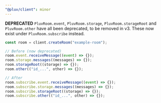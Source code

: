 ```yaml
---
"@pluv/client": minor
---
```


**DEPRECATED** `PluvRoom.event`, `PluvRoom.storage`, `PluvRoom.storageRoot` and `PluvRoom.other` have all been deprecated, to be removed in v3. These now exist under `PluvRoom.subscribe` instead.

```ts
const room = client.createRoom("example-room");

// Before (now deprecated)
room.event.receiveMessage((event) => {});
room.storage.messages((messages) => {});
room.storageRoot((storage) => {});
room.other(("id_...", other) => {});

// After
room.subscribe.event.receiveMessage((event) => {});
room.subscribe.storage.messages((messages) => {});
room.subscribe.storageRoot((storage) => {});
room.subscribe.other(("id_...", other) => {});
```

